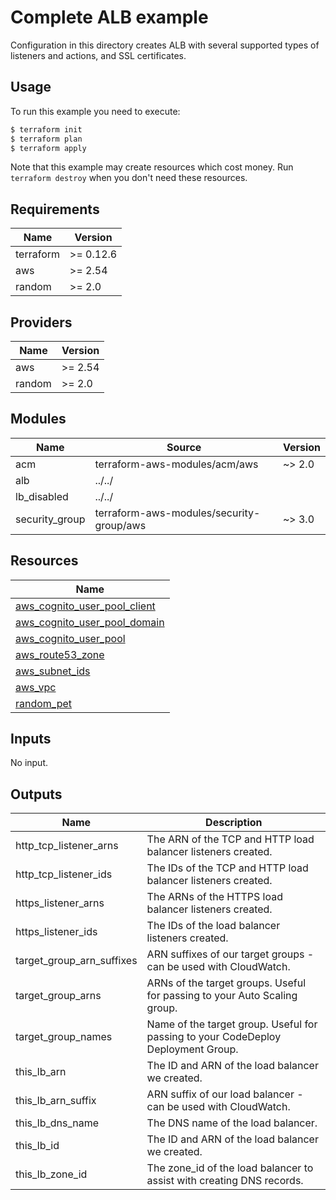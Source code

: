 # Complete ALB example

Configuration in this directory creates ALB with several supported types of listeners and actions, and SSL certificates.

## Usage

To run this example you need to execute:

```bash
$ terraform init
$ terraform plan
$ terraform apply
```

Note that this example may create resources which cost money. Run `terraform destroy` when you don't need these resources.

<!-- BEGINNING OF PRE-COMMIT-TERRAFORM DOCS HOOK -->
## Requirements

| Name | Version |
|------|---------|
| terraform | >= 0.12.6 |
| aws | >= 2.54 |
| random | >= 2.0 |

## Providers

| Name | Version |
|------|---------|
| aws | >= 2.54 |
| random | >= 2.0 |

## Modules

| Name | Source | Version |
|------|--------|---------|
| acm | terraform-aws-modules/acm/aws | ~> 2.0 |
| alb | ../../ |  |
| lb_disabled | ../../ |  |
| security_group | terraform-aws-modules/security-group/aws | ~> 3.0 |

## Resources

| Name |
|------|
| [aws_cognito_user_pool_client](https://registry.terraform.io/providers/hashicorp/aws/2.54/docs/resources/cognito_user_pool_client) |
| [aws_cognito_user_pool_domain](https://registry.terraform.io/providers/hashicorp/aws/2.54/docs/resources/cognito_user_pool_domain) |
| [aws_cognito_user_pool](https://registry.terraform.io/providers/hashicorp/aws/2.54/docs/resources/cognito_user_pool) |
| [aws_route53_zone](https://registry.terraform.io/providers/hashicorp/aws/2.54/docs/data-sources/route53_zone) |
| [aws_subnet_ids](https://registry.terraform.io/providers/hashicorp/aws/2.54/docs/data-sources/subnet_ids) |
| [aws_vpc](https://registry.terraform.io/providers/hashicorp/aws/2.54/docs/data-sources/vpc) |
| [random_pet](https://registry.terraform.io/providers/hashicorp/random/2.0/docs/resources/pet) |

## Inputs

No input.

## Outputs

| Name | Description |
|------|-------------|
| http\_tcp\_listener\_arns | The ARN of the TCP and HTTP load balancer listeners created. |
| http\_tcp\_listener\_ids | The IDs of the TCP and HTTP load balancer listeners created. |
| https\_listener\_arns | The ARNs of the HTTPS load balancer listeners created. |
| https\_listener\_ids | The IDs of the load balancer listeners created. |
| target\_group\_arn\_suffixes | ARN suffixes of our target groups - can be used with CloudWatch. |
| target\_group\_arns | ARNs of the target groups. Useful for passing to your Auto Scaling group. |
| target\_group\_names | Name of the target group. Useful for passing to your CodeDeploy Deployment Group. |
| this\_lb\_arn | The ID and ARN of the load balancer we created. |
| this\_lb\_arn\_suffix | ARN suffix of our load balancer - can be used with CloudWatch. |
| this\_lb\_dns\_name | The DNS name of the load balancer. |
| this\_lb\_id | The ID and ARN of the load balancer we created. |
| this\_lb\_zone\_id | The zone\_id of the load balancer to assist with creating DNS records. |
<!-- END OF PRE-COMMIT-TERRAFORM DOCS HOOK -->
